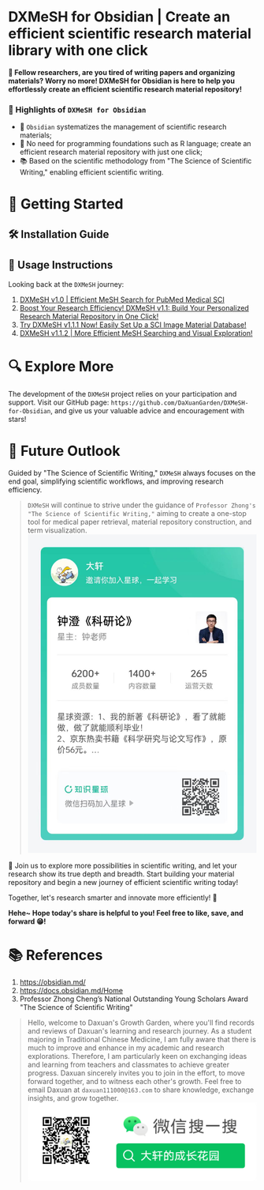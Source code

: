 # DXMeSH for Obsidian | Create an efficient scientific research material library with one click

**💭 Fellow researchers, are you tired of writing papers and organizing materials? Worry no more! DXMeSH for Obsidian is here to help you effortlessly create an efficient scientific research material repository!**

### 🧬 Highlights of `DXMeSH for Obsidian`
- 🌱 `Obsidian` systematizes the management of scientific research materials;
- 🎯 No need for programming foundations such as R language; create an efficient research material repository with just one click;
- 📚 Based on the scientific methodology from "The Science of Scientific Writing," enabling efficient scientific writing.
# 📍 Getting Started



## 🛠 Installation Guide

## 📖 Usage Instructions


Looking back at the `DXMeSH` journey:
1. [DXMeSH v1.0 | Efficient MeSH Search for PubMed Medical SCI](https://mp.weixin.qq.com/s/l2klVdmHbgZHnXAFITWgsQ)
2. [Boost Your Research Efficiency! DXMeSH v1.1: Build Your Personalized Research Material Repository in One Click!](https://mp.weixin.qq.com/s/IW5zeK8V5qvWYb9Rx-96jA)
3. [Try DXMeSH v1.1.1 Now! Easily Set Up a SCI Image Material Database!](https://mp.weixin.qq.com/s/bTPSmeV1yFderrnubdgXWQ)
4. [DXMeSH v1.1.2 | More Efficient MeSH Searching and Visual Exploration!](https://mp.weixin.qq.com/s?__biz=Mzg4NTgyODM0Ng==&mid=2247484358&idx=1&sn=08022d966b89c857137d72e85cd12b4f&chksm=cfa3bc53f8d43545921a7310515be88d15e77157f270fab011041374ae9430708e5326acd4a7&cur_album_id=3289684371947503623&scene=190#rd)

# 🔍 Explore More
The development of the `DXMeSH` project relies on your participation and support. Visit our GitHub page: `https://github.com/DaXuanGarden/DXMeSH-for-Obsidian`, and give us your valuable advice and encouragement with stars!

# 🌱 Future Outlook

Guided by "The Science of Scientific Writing," `DXMeSH` always focuses on the end goal, simplifying scientific workflows, and improving research efficiency.
>`DXMeSH` will continue to strive under the guidance of `Professor Zhong's "The Science of Scientific Writing,"` aiming to create a one-stop tool for medical paper retrieval, material repository construction, and term visualization.![alt text](test/Knowledge%20Planet%20-%20Scientific%20Research.jpg)

🚀 Join us to explore more possibilities in scientific writing, and let your research show its true depth and breadth. Start building your material repository and begin a new journey of efficient scientific writing today!

Together, let's research smarter and innovate more efficiently! 🌟

**Hehe~ Hope today's share is helpful to you! Feel free to like, save, and forward 😁!**


# 📚 References
1. https://obsidian.md/
2. https://docs.obsidian.md/Home
3. Professor Zhong Cheng’s National Outstanding Young Scholars Award "The Science of Scientific Writing"

> Hello, welcome to Daxuan's Growth Garden, where you'll find records and reviews of Daxuan's learning and research journey. As a student majoring in Traditional Chinese Medicine, I am fully aware that there is much to improve and enhance in my academic and research explorations. Therefore, I am particularly keen on exchanging ideas and learning from teachers and classmates to achieve greater progress. Daxuan sincerely invites you to join in the effort, to move forward together, and to witness each other's growth. Feel free to email Daxuan at `daxuan111000@163.com` to share knowledge, exchange insights, and grow together. ![alt text](test/WeChat%20QR%20code.png)